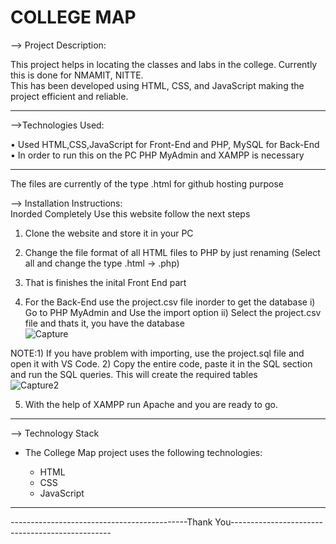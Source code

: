 # COLLEGE MAP

--> Project Description:

This project helps in locating the classes and labs in the college. Currently this is done for NMAMIT, NITTE.<br>
This has been developed using HTML, CSS, and JavaScript making the project efficient and reliable.

----
  
-->Technologies Used:

  • Used HTML,CSS,JavaScript for Front-End and PHP, MySQL for Back-End <br>
  • In order to run this on the PC PHP MyAdmin and XAMPP is necessary
  
---------------------------------------------------------------------------------------------
  
 The files are currently of the type .html for github hosting purpose

 --> Installation Instructions:<br>
     Inorded Completely Use this website follow the next steps
     
   1. Clone the website and store it in your PC
            
   2. Change the file format of all HTML files to PHP by just renaming (Select all and change the type .html -> .php)
            
   3. That is finishes the inital Front End part
            
   4. For the Back-End use the project.csv file inorder to get the database
               i) Go to PHP MyAdmin and Use the import option
               ii) Select the project.csv file and thats it, you have the database<br>
               ![Capture](https://user-images.githubusercontent.com/96821629/212859325-ecfdefc9-428d-439c-942d-2d98893a4e58.JPG)
               
   NOTE:1) If you have problem with importing, use the project.sql file and open it with VS Code.
                    2) Copy the entire code, paste it in the SQL section and run the SQL queries. This will create the required tables<br>
                    ![Capture2](https://user-images.githubusercontent.com/96821629/212860411-7e9aaf0b-7191-44fb-908c-7b98547ad5d2.JPG)
          
               
   5. With the help of XAMPP run Apache and you are ready to go.
--------------------------------------------------------------------------------------------

--> Technology Stack
- The College Map project uses the following technologies:

     - HTML
     - CSS
     - JavaScript
--------------------------------------------------------------------------------------------

--------------------------------------------Thank You------------------------------------------------
  

